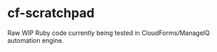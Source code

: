 # cf-scratchpad
Raw WIP Ruby code currently being tested in CloudForms/ManageIQ automation engine.  

